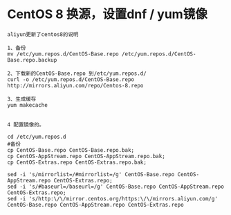 # CentOS 8 换源，设置dnf / yum镜像
    aliyun更新了centos8的说明
    
    1、备份
    mv /etc/yum.repos.d/CentOS-Base.repo /etc/yum.repos.d/CentOS-Base.repo.backup
    
    2、下载新的CentOS-Base.repo 到/etc/yum.repos.d/
    curl -o /etc/yum.repos.d/CentOS-Base.repo http://mirrors.aliyun.com/repo/Centos-8.repo
    
    3、生成缓存
    yum makecache
    
    
    4 配置镜像的。
    
    cd /etc/yum.repos.d
    #备份
    cp CentOS-Base.repo CentOS-Base.repo.bak;
    cp CentOS-AppStream.repo CentOS-AppStream.repo.bak;
    cp CentOS-Extras.repo CentOS-Extras.repo.bak;
    
    sed -i 's/mirrorlist=/#mirrorlist=/g' CentOS-Base.repo CentOS-AppStream.repo CentOS-Extras.repo;
    sed -i 's/#baseurl=/baseurl=/g' CentOS-Base.repo CentOS-AppStream.repo CentOS-Extras.repo;
    sed -i 's/http:\/\/mirror.centos.org/https:\/\/mirrors.aliyun.com/g' CentOS-Base.repo CentOS-AppStream.repo CentOS-Extras.repo
    
    